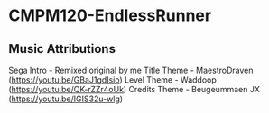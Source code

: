 # CMPM120-EndlessRunner

## Music Attributions

Sega Intro - Remixed original by me
Title Theme - MaestroDraven (https://youtu.be/GBaJ1gdIsio)
Level Theme - Waddoop (https://youtu.be/QK-rZZr4oUk)
Credits Theme - Beugeummaen JX (https://youtu.be/IGIS32u-wlg)
